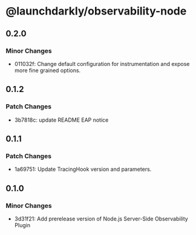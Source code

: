 # @launchdarkly/observability-node

## 0.2.0

### Minor Changes

- 011032f: Change default configuration for instrumentation and expose more fine grained options.

## 0.1.2

### Patch Changes

- 3b7818c: update README EAP notice

## 0.1.1

### Patch Changes

- 1a69751: Update TracingHook version and parameters.

## 0.1.0

### Minor Changes

- 3d31f21: Add prerelease version of Node.js Server-Side Observability Plugin
